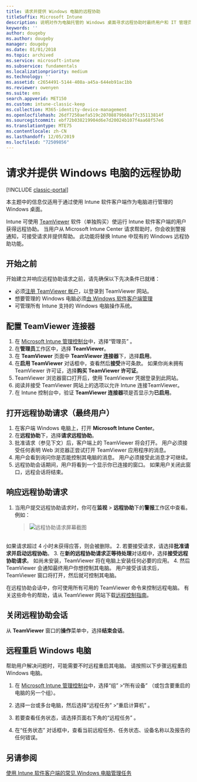 ```yaml
---
title: 请求并提供 Windows 电脑的远程协助
titleSuffix: Microsoft Intune
description: 说明对作为电脑托管的 Windows 桌面寻求远程协助时最终用户和 IT 管理员需要执行的步骤，以及远程启动电脑的步骤。
keywords: ''
author: dougeby
ms.author: dougeby
manager: dougeby
ms.date: 01/01/2018
ms.topic: archived
ms.service: microsoft-intune
ms.subservice: fundamentals
ms.localizationpriority: medium
ms.technology: ''
ms.assetid: c2654491-5144-408a-a45a-644eb91ac1bb
ms.reviewer: owenyen
ms.suite: ems
search.appverid: MET150
ms.custom: intune-classic-keep
ms.collection: M365-identity-device-management
ms.openlocfilehash: 26df7250aefa519c20708879b68af7c35113814f
ms.sourcegitcommit: ebf72b038219904d6e7d20024b107f4aa68f57e6
ms.translationtype: MTE75
ms.contentlocale: zh-CN
ms.lasthandoff: 12/05/2019
ms.locfileid: "72509856"
---
```

# <a name="request-and-provide-remote-assistance-for-windows-pcs"></a>请求并提供 Windows 电脑的远程协助

[!INCLUDE [classic-portal](../includes/classic-portal.md)]

本主题中的信息仅适用于通过使用 Intune 软件客户端作为电脑进行管理的 Windows 桌面。

Intune 可使用 [TeamViewer](https://www.teamviewer.com) 软件（单独购买）使运行 Intune 软件客户端的用户获得远程协助。 当用户从 Microsoft Intune Center 请求帮助时，你会收到警报通知，可接受请求并提供帮助。 此功能将替换 Intune 中现有的 Windows 远程协助功能。


## <a name="before-you-start"></a>开始之前

开始建立并响应远程协助请求之前，请先确保以下先决条件已就绪：

- 必须[注册 TeamViewer 帐户](https://login.teamviewer.com/LogOn#register)，以登录到 TeamViewer 网站。
- 想要管理的 Windows 电脑必须[由 Windows 软件客户端管理](../manage-windows-pcs-with-microsoft-intune.md)
- 可管理所有 Intune 支持的 Windows 电脑操作系统。

## <a name="configure-the-teamviewer-connector"></a>配置 TeamViewer 连接器

1. 在 [Microsoft Intune 管理控制台](https://manage.microsoft.com)中，选择“管理员”  。
2. 在**管理员**工作区中，选择 **TeamViewer**。
3. 在 **TeamViewer** 页面中 **TeamViewer 连接器**下，选择**启用**。
4. 在**启用 TeamViewer** 对话框中，查看然后**接受**许可条款。 如果你尚未拥有 TeamViewer 许可证，选择**购买 TeamViewer 许可证**。
5. TeamViewer 浏览器窗口打开后，使用 TeamViewer 凭据登录到此网站。
6. 阅读并接受 TeamViewer 网站上的选项以允许 Intune 连接TeamViewer。
7. 在 Intune 控制台中，验证 **TeamViewer 连接器**项是否显示为**已启用**。


## <a name="open-a-remote-assistance-request-end-user"></a>打开远程协助请求（最终用户）

1. 在客户端 Windows 电脑上，打开 **Microsoft Intune Center**。
2. 在**远程协助**下，选择**请求远程协助**。
3. 批准请求（参见下文）后，客户端上的 TeamViewer 将会打开。 用户必须接受任何表明 Web 浏览器正尝试打开 TeamViewer 应用程序的消息。
4. 用户会看到询问你是否能控制其电脑的消息。 用户必须接受此消息才可继续。
5. 远程协助会话期间，用户将看到一个显示你已连接的窗口。 如果用户关闭此窗口，远程会话将结束。

## <a name="respond-to-a-remote-assistance-request"></a>响应远程协助请求

1. 当用户提交远程协助请求时，你可在**监视** > **远程协助**下的**警报**工作区中查看。 例如：
   > ![远程协助请求屏幕截图](./media/request-and-provide-remote-assistance-for-windows-pcs-in-microsoft-intune/team-viewer.png)

<br>如果请求超过 4 小时未获得应答，则会被删除。
2. 若要接受请求，请选择**批准请求并启动远程协助**。
3. 在**新的远程协助请求正等待处理**对话框中，选择**接受远程协助请求**。 如尚未安装，TeamViewer 将在电脑上安装任何必要的应用。
4. 然后 TeamViewer 会通知最终用户你想控制其电脑。 用户接受该请求后，TeamViewer 窗口将打开，然后就可控制其电脑。

在远程协助会话中，你可使用所有可用的 TeamViewer 命令来控制远程电脑。 有关这些命令的帮助，请从 TeamViewer 网站下载[远程控制指南](http://www.teamviewer.com/en/support/documents/)。

## <a name="close-the-remote-assistance-session"></a>关闭远程协助会话

从 **TeamViewer** 窗口的**操作**菜单中，选择**结束会话**。

## <a name="remotely-restart-a-windows-pc"></a>远程重启 Windows 电脑
帮助用户解决问题时，可能需要不时远程重启其电脑。 请按照以下步骤远程重启 Windows 电脑。

1. 在 [Microsoft Intune 管理控制台](https://manage.microsoft.com/)中，选择“组”  &gt;“所有设备”  （或包含要重启的电脑的另一个组）。

2. 选择一台或多台电脑，然后选择“远程任务”  &gt;“重启计算机”  。

3. 若要查看任务状态，请选择页面右下角的“远程任务”  。

4. 在“任务状态”  对话框中，查看当前远程任务、任务状态、设备名称以及报告的任何错误。

## <a name="see-also"></a>另请参阅

[使用 Intune 软件客户端的常见 Windows 电脑管理任务](common-windows-pc-management-tasks-with-the-microsoft-intune-computer-client.md)
